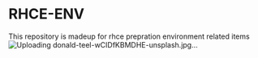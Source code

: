 # RHCE-ENV
This repository is madeup for rhce prepration environment related items 
![Uploading donald-teel-wCIDfKBMDHE-unsplash.jpg…]()
